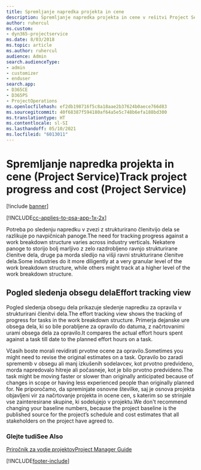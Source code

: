 ```yaml
---
title: Spremljanje napredka projekta in cene
description: Spremljanje napredka projekta in cene v rešitvi Project Service
author: ruhercul
ms.custom:
- dyn365-projectservice
ms.date: 8/03/2018
ms.topic: article
ms.author: ruhercul
audience: Admin
search.audienceType:
- admin
- customizer
- enduser
search.app:
- D365CE
- D365PS
- ProjectOperations
ms.openlocfilehash: ef2db198716f5c8a18aae2b37624b0aece766d83
ms.sourcegitcommit: 40f68387f594180af64a5e5c748b6efa188bd300
ms.translationtype: HT
ms.contentlocale: sl-SI
ms.lasthandoff: 05/10/2021
ms.locfileid: "6013011"
---
```

# <a name="track-project-progress-and-cost-project-service"></a><span data-ttu-id="4172e-103">Spremljanje napredka projekta in cene (Project Service)</span><span class="sxs-lookup"><span data-stu-id="4172e-103">Track project progress and cost (Project Service)</span></span>

[!include [banner](../includes/psa-now-project-operations.md)]

[!INCLUDE[cc-applies-to-psa-app-1x-2x](../includes/cc-applies-to-psa-app-1x-2x.md)]

<span data-ttu-id="4172e-104">Potreba po sledenju napredku v zvezi z strukturirano členitvijo dela se razlikuje po navpičnicah panoge.</span><span class="sxs-lookup"><span data-stu-id="4172e-104">The need for tracking progress against a work breakdown structure varies across industry verticals.</span></span> <span data-ttu-id="4172e-105">Nekatere panoge to storijo bolj marljivo z zelo razdrobljeno ravnjo strukturirane členitve dela, druge pa morda sledijo na višji ravni strukturirane členitve dela.</span><span class="sxs-lookup"><span data-stu-id="4172e-105">Some industries do it more diligently at a very granular level of the work breakdown structure, while others might track at a higher level of the work breakdown structure.</span></span>  
  
## <a name="effort-tracking-view"></a><span data-ttu-id="4172e-106">Pogled sledenja obsegu dela</span><span class="sxs-lookup"><span data-stu-id="4172e-106">Effort tracking view</span></span>  
<span data-ttu-id="4172e-107">Pogled sledenja obsegu dela prikazuje sledenje napredku za opravila v strukturirani členitvi dela.</span><span class="sxs-lookup"><span data-stu-id="4172e-107">The effort tracking view shows the tracking of progress for tasks in the work breakdown structure.</span></span> <span data-ttu-id="4172e-108">Primerja dejanske ure obsega dela, ki so bile porabljene za opravilo do datuma, z načrtovanimi urami obsega dela za opravilo.</span><span class="sxs-lookup"><span data-stu-id="4172e-108">It compares the actual effort hours spent against a task till date to the planned effort hours on a task.</span></span>  
  
<span data-ttu-id="4172e-109">Včasih boste morali revidirati prvotne ocene za opravilo.</span><span class="sxs-lookup"><span data-stu-id="4172e-109">Sometimes you might need to revise the original estimates on a task.</span></span> <span data-ttu-id="4172e-110">Opravilo bo zaradi sprememb v obsegu ali manj izkušenih sodelavcev, kot prvotno predvideno, morda napredovalo hitreje ali počasneje, kot je bilo prvotno predvideno.</span><span class="sxs-lookup"><span data-stu-id="4172e-110">The task might be moving faster or slower than originally anticipated because of changes in scope or having less experienced people than originally planned for.</span></span> <span data-ttu-id="4172e-111">Ne priporočamo, da spreminjate osnovne številke, saj je osnova projekta objavljeni vir za načrtovanje projekta in ocene cen, s katerim so se strinjale vse zainteresirane skupine, ki sodelujejo v projektu.</span><span class="sxs-lookup"><span data-stu-id="4172e-111">We don't recommend changing your baseline numbers, because the project baseline is the published source for the project’s schedule and cost estimates that all stakeholders on the project have agreed to.</span></span>  
  
### <a name="see-also"></a><span data-ttu-id="4172e-112">Glejte tudi</span><span class="sxs-lookup"><span data-stu-id="4172e-112">See Also</span></span>  
 [<span data-ttu-id="4172e-113">Priročnik za vodje projektov</span><span class="sxs-lookup"><span data-stu-id="4172e-113">Project Manager Guide</span></span>](../psa/project-manager-guide.md)


[!INCLUDE[footer-include](../includes/footer-banner.md)]